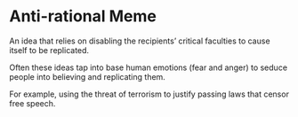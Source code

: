 # Anti-rational Meme

An idea that relies on disabling the recipients’ critical faculties to cause itself to be replicated.

Often these ideas tap into base human emotions (fear and anger) to seduce people into believing and replicating them.

For example, using the threat of terrorism to justify passing laws that censor free speech. 